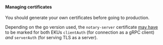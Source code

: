 #### Managing certificates

You should generate your own certificates before going to production.

Depending on the go version used, the `notary-server` certificate [may have](https://go-review.googlesource.com/#/c/10806/) to be marked for both EKUs `clientAuth` (for connection as a gRPC client) _and_ `serverAuth` (for serving TLS as a server).
